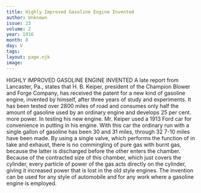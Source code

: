 ```yaml
---
title: Highly Improved Gasoline Engine Invented
author: Unknown
issue: 23
volume: 2
year: 1916
month: 8
day: V
tags:
layout: page.njk
image:
---
```

HIGHLY IMPROVED GASOLINE ENGINE INVENTED       A late report from Lancaster, Pa., states that H. B. Keiper, president of the Champion Blower and Forge Company, has received the patent for a new kind of gasoline engine, invented by himself, after three years of study and experiments. It has been tested over 2800 miles of road and consumes only half the amount of gasoline used by an ordinary engine and develops 25 per cent. more power.       In testing his new engine. Mr. Keiper used a 1913 Ford car for convenience in putting in his engine. With this car the ordinary run with a single gallon of gasoline has been 30 and 31 miles, through 32 7-10 miles have been made. By using a single valve, which performs the function of in take and exhaust, there is no commingling of pure gas with burnt gas, because the latter is discharged before the other enters the chamber. Because of the contracted size of this chamber, which just covers the cylinder, every particle of power of the gas acts directly on the cylinder, giving it increased power that is lost in the old style engines.       The invention can be used for any style of automobile and for any work where a gasoline engine is employed. 
